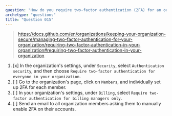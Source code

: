 ```yaml
---
question: "How do you require two-factor authentication (2FA) for an organization?"
archetype: "questions"
title: "Question 015"
---
```


> https://docs.github.com/en/organizations/keeping-your-organization-secure/managing-two-factor-authentication-for-your-organization/requiring-two-factor-authentication-in-your-organization#requiring-two-factor-authentication-in-your-organization
1. [x] In the organization's settings, under `Security`, select `Authentication security`, and then choose `Require two-factor authentication for everyone in your organization`.
1. [ ] Go to the organization's page, click on `Members`, and individually set up 2FA for each member.
1. [ ] In your organization's settings, under `Billing`, select `Require two-factor authentication for billing managers only`.
1. [ ] Send an email to all organization members asking them to manually enable 2FA on their accounts.
